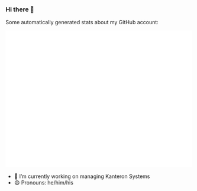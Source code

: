### Hi there 👋

Some automatically generated stats about my GitHub account:

![Metrics](https://github.com/jcortell/jcortell/blob/main/github-metrics.svg)


- 🔭 I’m currently working on managing Kanteron Systems
- 😄 Pronouns: he/him/his
